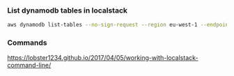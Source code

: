 ### List dynamodb tables in localstack 
```bash
aws dynamodb list-tables --no-sign-request --region eu-west-1 --endpoint-url=http://localhost:4666
```

### Commands
https://lobster1234.github.io/2017/04/05/working-with-localstack-command-line/